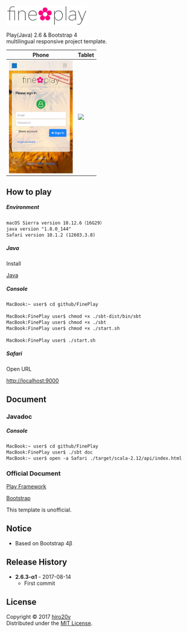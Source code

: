 <img src="./public/images/en/logo.png" alt="fine✿play" height="54"/>

Play(Java) 2.6 & Bootstrap 4  
multilingual responsive project template.

| Phone | Tablet    |
|-------|-----------|
| <img src="./public/images/iPhone.png" height="300"/>  | <img src="./public/images/iPad.png" height="400"/> |

How to play
----------

##### Environment #####

	macOS Sierra version 10.12.6（16G29）
	java version "1.8.0_144"
	Safari version 10.1.2 (12603.3.8)

##### Java #####

Install

[Java](http://www.oracle.com/technetwork/java/javase/downloads/index.html)

##### Console #####

	MacBook:~ user$ cd github/FinePlay

	MacBook:FinePlay user$ chmod +x ./sbt-dist/bin/sbt
	MacBook:FinePlay user$ chmod +x ./sbt
	MacBook:FinePlay user$ chmod +x ./start.sh

	MacBook:FinePlay user$ ./start.sh

##### Safari #####

Open URL

[http://localhost:9000](http://localhost:9000)

Document
-------

### Javadoc ###

##### Console #####

	MacBook:~ user$ cd github/FinePlay
	MacBook:FinePlay user$ ./sbt doc
	MacBook:~ user$ open -a Safari ./target/scala-2.12/api/index.html

### Official Document ###

[Play Framework](https://www.playframework.com/documentation/2.6.x)

[Bootstrap](http://getbootstrap.com/docs/4.0)

This template is unofficial.

Notice
---------------

+ Based on Bootstrap 4β

Release History
---------------

+ **2.6.3-α1** - 2017-08-14
   + First commit

License
-------
Copyright &copy; 2017 [hiro20v](https://github.com/hiro20v)  
Distributed under the [MIT License][mit].

[MIT]: http://opensource.org/licenses/MIT
